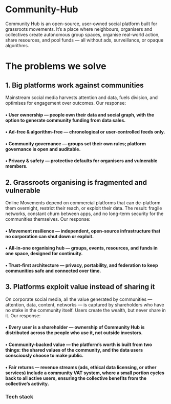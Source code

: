 # Community-Hub
Community Hub is an open-source, user-owned social platform built for grassroots movements. It’s a place where neighbours, organisers and collectives create autonomous group spaces, organise real-world action, share resources, and pool funds — all without ads, surveillance, or opaque algorithms.

# The problems we solve

## 1. Big platforms work against communities
Mainstream social media harvests attention and data, fuels division, and optimises for engagement over outcomes.
Our response:
#### •	User ownership — people own their data and social graph, with the option to generate community funding from data sales.
#### •	Ad-free & algorithm-free — chronological or user-controlled feeds only.
#### •	Community governance — groups set their own rules; platform governance is open and auditable.
#### •	Privacy & safety — protective defaults for organisers and vulnerable members.

## 2. Grassroots organising is fragmented and vulnerable
Online Movements depend on commercial platforms that can de-platform them overnight, restrict their reach, or exploit their data. The result: fragile networks, constant churn between apps, and no long-term security for the communities themselves.
Our response:
#### •	Movement resilience — independent, open-source infrastructure that no corporation can shut down or exploit.
#### •	All-in-one organising hub — groups, events, resources, and funds in one space, designed for continuity.
#### •	Trust-first architecture — privacy, portability, and federation to keep communities safe and connected over time.

## 3. Platforms exploit value instead of sharing it
On corporate social media, all the value generated by communities — attention, data, content, networks — is captured by shareholders who have no stake in the community itself. Users create the wealth, but never share in it.
Our response:
#### •	Every user is a shareholder — ownership of Community Hub is distributed across the people who use it, not outside investors.
#### •	Community-backed value — the platform’s worth is built from two things: the shared values of the community, and the data users consciously choose to make public.
#### •	Fair returns — revenue streams (ads, ethical data licensing, or other services) include a community VAT system, where a small portion cycles back to all active users, ensuring the collective benefits from the collective’s activity.

### Tech stack


